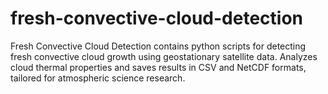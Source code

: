 # fresh-convective-cloud-detection
Fresh Convective Cloud Detection contains python scripts for detecting fresh convective cloud growth using geostationary satellite data. Analyzes cloud thermal properties and saves results in CSV and NetCDF formats, tailored for atmospheric science research.
